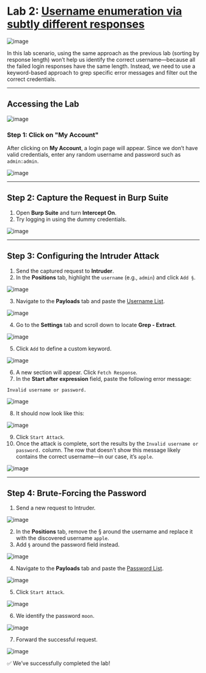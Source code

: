 # Lab 2: [Username enumeration via subtly different responses](https://portswigger.net/web-security/authentication/password-based/lab-username-enumeration-via-subtly-different-responses)

![image](https://github.com/user-attachments/assets/21cdbb53-9772-4b7f-98ed-a45dbfcd3e3f)

In this lab scenario, using the same approach as the previous lab (sorting by response length) won’t help us identify the correct username—because all the failed login responses have the same length. Instead, we need to use a keyword-based approach to grep specific error messages and filter out the correct credentials.

---

## Accessing the Lab

![image](https://github.com/user-attachments/assets/a3f22632-3357-4fe6-90c9-dc4e319607e8)

### Step 1: Click on "My Account"

After clicking on **My Account**, a login page will appear. Since we don’t have valid credentials, enter any random username and password such as `admin:admin`.

![image](https://github.com/user-attachments/assets/52342697-ac64-42ea-aba9-42323d592982)

---

## Step 2: Capture the Request in Burp Suite

1. Open **Burp Suite** and turn **Intercept On**.
2. Try logging in using the dummy credentials.

![image](https://github.com/user-attachments/assets/62d5dc7a-8567-4cf6-86b0-77599ce2fd32)

---

## Step 3: Configuring the Intruder Attack

1. Send the captured request to **Intruder**.
2. In the **Positions** tab, highlight the `username` (e.g., `admin`) and click `Add §`.

![image](https://github.com/user-attachments/assets/8bda2a19-450e-4fbc-9944-0f1dcbe9cd07)

3. Navigate to the **Payloads** tab and paste the [Username List](./Wpt/Server-side_topics/Authentication_vulnerabilities/Lab-credentials/Username-List.md).

![image](https://github.com/user-attachments/assets/fba5308f-83b0-458f-a964-c4c73c5529c1)

4. Go to the **Settings** tab and scroll down to locate **Grep - Extract**.

![image](https://github.com/user-attachments/assets/eac22607-41a3-4f1f-abd3-154dbde6958d)

5. Click `Add` to define a custom keyword.

![image](https://github.com/user-attachments/assets/3ed4fbb9-0a57-4115-ba3f-17e01f084bd6)

6. A new section will appear. Click `Fetch Response`.
7. In the **Start after expression** field, paste the following error message:

```
Invalid username or password.
```

![image](https://github.com/user-attachments/assets/8be354dc-cb50-4f9e-8b27-a7b49a4621c9)

8. It should now look like this:

![image](https://github.com/user-attachments/assets/1e85b8f4-6c19-4459-a81c-bcbb9f7d16a5)

9. Click `Start Attack`.
10. Once the attack is complete, sort the results by the `Invalid username or password.` column. The row that doesn't show this message likely contains the correct username—in our case, it’s `apple`.

![image](https://github.com/user-attachments/assets/2dd401f2-6c32-4aba-b80e-07a5ca0c9ada)

---

## Step 4: Brute-Forcing the Password

1. Send a new request to Intruder.

![image](https://github.com/user-attachments/assets/717baa9d-e917-4615-b246-1a56318fd74c)

2. In the **Positions** tab, remove the § around the username and replace it with the discovered username `apple`.
3. Add `§` around the password field instead.

![image](https://github.com/user-attachments/assets/e263c86e-c647-4aa0-bc88-e67dca583d04)

4. Navigate to the **Payloads** tab and paste the [Password List](./Wpt/Server-side_topics/Authentication_vulnerabilities/Lab-credentials/Password-List.md).

![image](https://github.com/user-attachments/assets/2016cb2c-5d39-48c4-a972-d9634ffa1ced)

5. Click `Start Attack`.

![image](https://github.com/user-attachments/assets/54575c1a-cdfa-4f3b-8f1e-fb283f918d9e)

6. We identify the password `moon`.

![image](https://github.com/user-attachments/assets/f30e5720-de43-4270-a419-9e1b71d82451)

7. Forward the successful request.

![image](https://github.com/user-attachments/assets/b30a2aff-fa21-4e14-87e1-d0074a90b6e4)

✅ We’ve successfully completed the lab!
